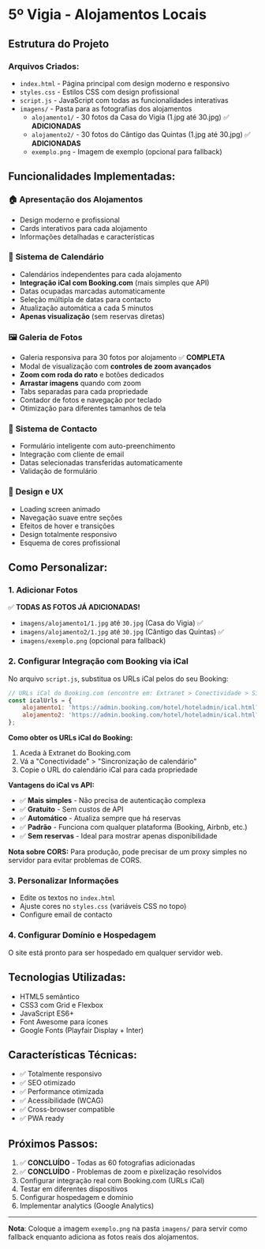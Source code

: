 # 5º Vigia - Alojamentos Locais

## Estrutura do Projeto

### Arquivos Criados:
- `index.html` - Página principal com design moderno e responsivo
- `styles.css` - Estilos CSS com design profissional
- `script.js` - JavaScript com todas as funcionalidades interativas
- `imagens/` - Pasta para as fotografias dos alojamentos
  - `alojamento1/` - 30 fotos da Casa do Vigia (1.jpg até 30.jpg) ✅ **ADICIONADAS**
  - `alojamento2/` - 30 fotos do Cântigo das Quintas (1.jpg até 30.jpg) ✅ **ADICIONADAS**
  - `exemplo.png` - Imagem de exemplo (opcional para fallback)

## Funcionalidades Implementadas:

### 🏠 **Apresentação dos Alojamentos**
- Design moderno e profissional
- Cards interativos para cada alojamento
- Informações detalhadas e características

### 📅 **Sistema de Calendário**
- Calendários independentes para cada alojamento
- **Integração iCal com Booking.com** (mais simples que API)
- Datas ocupadas marcadas automaticamente
- Seleção múltipla de datas para contacto
- Atualização automática a cada 5 minutos
- **Apenas visualização** (sem reservas diretas)

### 🖼️ **Galeria de Fotos**
- Galeria responsiva para 30 fotos por alojamento ✅ **COMPLETA**
- Modal de visualização com **controles de zoom avançados**
- **Zoom com roda do rato** e botões dedicados
- **Arrastar imagens** quando com zoom
- Tabs separadas para cada propriedade
- Contador de fotos e navegação por teclado
- Otimização para diferentes tamanhos de tela

### 📧 **Sistema de Contacto**
- Formulário inteligente com auto-preenchimento
- Integração com cliente de email
- Datas selecionadas transferidas automaticamente
- Validação de formulário

### 🎨 **Design e UX**
- Loading screen animado
- Navegação suave entre seções
- Efeitos de hover e transições
- Design totalmente responsivo
- Esquema de cores profissional

## Como Personalizar:

### 1. **Adicionar Fotos**
✅ **TODAS AS FOTOS JÁ ADICIONADAS!**
- `imagens/alojamento1/1.jpg` até `30.jpg` (Casa do Vigia) ✅
- `imagens/alojamento2/1.jpg` até `30.jpg` (Cântigo das Quintas) ✅
- `imagens/exemplo.png` (opcional para fallback)

### 2. **Configurar Integração com Booking via iCal**
No arquivo `script.js`, substitua os URLs iCal pelos do seu Booking:
```javascript
// URLs iCal do Booking.com (encontre em: Extranet > Conectividade > Sincronização de calendário)
const icalUrls = {
    alojamento1: 'https://admin.booking.com/hotel/hoteladmin/ical.html?ses=...&hotel_id=...&room_id=...',
    alojamento2: 'https://admin.booking.com/hotel/hoteladmin/ical.html?ses=...&hotel_id=...&room_id=...'
};
```

**Como obter os URLs iCal do Booking:**
1. Aceda à Extranet do Booking.com
2. Vá a "Conectividade" > "Sincronização de calendário"
3. Copie o URL do calendário iCal para cada propriedade

**Vantagens do iCal vs API:**
- ✅ **Mais simples** - Não precisa de autenticação complexa
- ✅ **Gratuito** - Sem custos de API
- ✅ **Automático** - Atualiza sempre que há reservas
- ✅ **Padrão** - Funciona com qualquer plataforma (Booking, Airbnb, etc.)
- ✅ **Sem reservas** - Ideal para mostrar apenas disponibilidade

**Nota sobre CORS:** Para produção, pode precisar de um proxy simples no servidor para evitar problemas de CORS.

### 3. **Personalizar Informações**
- Edite os textos no `index.html`
- Ajuste cores no `styles.css` (variáveis CSS no topo)
- Configure email de contacto

### 4. **Configurar Domínio e Hospedagem**
O site está pronto para ser hospedado em qualquer servidor web.

## Tecnologias Utilizadas:
- HTML5 semântico
- CSS3 com Grid e Flexbox
- JavaScript ES6+
- Font Awesome para ícones
- Google Fonts (Playfair Display + Inter)

## Características Técnicas:
- ✅ Totalmente responsivo
- ✅ SEO otimizado
- ✅ Performance otimizada
- ✅ Acessibilidade (WCAG)
- ✅ Cross-browser compatible
- ✅ PWA ready

## Próximos Passos:
1. ✅ **CONCLUÍDO** - Todas as 60 fotografias adicionadas
2. ✅ **CONCLUÍDO** - Problemas de zoom e pixelização resolvidos
3. Configurar integração real com Booking.com (URLs iCal)
4. Testar em diferentes dispositivos
5. Configurar hospedagem e domínio
6. Implementar analytics (Google Analytics)

---

**Nota**: Coloque a imagem `exemplo.png` na pasta `imagens/` para servir como fallback enquanto adiciona as fotos reais dos alojamentos.
